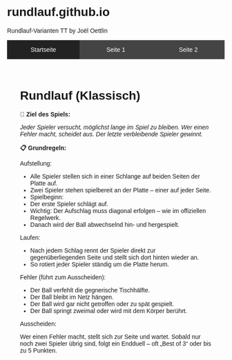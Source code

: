 # rundlauf.github.io
Rundlauf-Varianten TT by Joël Oettlin
<!DOCTYPE html>
<html lang="de">
<head>
  <meta charset="UTF-8">
  <title>Meine Simple Website</title>
  <style>
    body { font-family: Arial, sans-serif; margin: 0; }
    .tabs { display: flex; background: #444; }
    .tab {
      padding: 14px 20px;
      color: white;
      cursor: pointer;
      flex: 1;
      text-align: center;
      transition: background 0.2s;
    }
    .tab.active { background: #222; }
    .content { padding: 30px; }
    .content > div { display: none; }
    .content > .active { display: block; }
  </style>
</head>
<body>
  <div class="tabs">
    <div class="tab active" data-tab="start">Startseite</div>
    <div class="tab" data-tab="seite1">Seite 1</div>
    <div class="tab" data-tab="seite2">Seite 2</div>
  </div>
  <div class="content">
    <div class="start active">
      <h1>Rundlauf (Klassisch)</h1>
      <p><b>🎯 Ziel des Spiels:</b>

<i>Jeder Spieler versucht, möglichst lange im Spiel zu bleiben. Wer einen Fehler macht, scheidet aus. Der letzte verbleibende Spieler gewinnt.</i>

<b>📋 Grundregeln:</b>

Aufstellung:

- Alle Spieler stellen sich in einer Schlange auf beiden Seiten der Platte auf.
- Zwei Spieler stehen spielbereit an der Platte – einer auf jeder Seite.
- Spielbeginn:
- Der erste Spieler schlägt auf.
- Wichtig: Der Aufschlag muss diagonal erfolgen – wie im offiziellen Regelwerk.
- Danach wird der Ball abwechselnd hin- und hergespielt.

Laufen:

- Nach jedem Schlag rennt der Spieler direkt zur gegenüberliegenden Seite und stellt sich dort hinten wieder an.
- So rotiert jeder Spieler ständig um die Platte herum.

Fehler (führt zum Ausscheiden):

- Der Ball verfehlt die gegnerische Tischhälfte.
- Der Ball bleibt im Netz hängen.
- Der Ball wird gar nicht getroffen oder zu spät gespielt.
- Der Ball springt zweimal oder wird mit dem Körper berührt.

Ausscheiden:

Wer einen Fehler macht, stellt sich zur Seite und wartet.
Sobald nur noch zwei Spieler übrig sind, folgt ein Endduell – oft „Best of 3“ oder bis zu 5 Punkten.

</p>
    </div>
    <div class="seite1">
      <h1>Seite 1</h1>
      <p>Hier ist Text für Seite 1.</p>
      <img src="dein-bild1.jpg" alt="Bild 1" width="300">
    </div>
    <div class="seite2">
      <h1>Seite 2</h1>
      <p>Hier ist Text für Seite 2.</p>
      <img src="dein-bild2.jpg" alt="Bild 2" width="300">
    </div>
  </div>
  <script>
    const tabs = document.querySelectorAll('.tab');
    const contents = document.querySelectorAll('.content > div');
    tabs.forEach(tab => {
      tab.addEventListener('click', () => {
        // Tabs aktivieren/deaktivieren
        tabs.forEach(t => t.classList.remove('active'));
        tab.classList.add('active');
        // Inhalte anzeigen/verstecken
        contents.forEach(c => c.classList.remove('active'));
        document.querySelector('.' + tab.dataset.tab).classList.add('active');
      });
    });
  </script>
</body>
</html>
